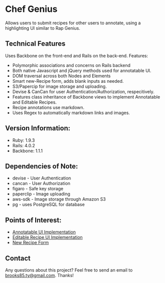 # Chef Genius

Allows users to submit recipes for other users to annotate, using a highlighting UI similar to Rap Genius.

## Technical Features
Uses Backbone on the front-end and Rails on the back-end. Features:
* Polymorphic associations and concerns on Rails backend
* Both native Javascript and jQuery methods used for annotatable UI.
* DOM traversal across both Nodes and Elements
* Smart new-Recipe form, adds blank inputs as needed.
* S3/Papercip for image storage and uploading.
* Devise & CanCan for user Authentication/Authorization, respecitively.
* Features class inheritance of Backbone views to implement Annotatable and Editable Recipes.
* Recipe annotations use markdown.
* Uses Regex to automatically markdown links and images. 

## Version Information:
* Ruby: 1.9.3
* Rails: 4.0.2
* Backbone: 1.1.1

## Dependencies of Note:
* devise - User Authentication
* cancan - User Authorization
* figaro - Safe key storage
* paperclip - Image uploading
* aws-sdk - Image storage through Amazon S3
* pg - uses PostgreSQL for database

## Points of Interest:
* [Annotatable UI Implementation](https://github.com/TyrusB/ChefGenius/blob/master/app/assets/javascripts/views/superclasses/annotatable.js)
* [Editable Recipe UI Implementation](https://github.com/TyrusB/ChefGenius/blob/master/app/assets/javascripts/views/superclasses/editable_annotatable.js)
* [New Recipe Form](https://github.com/TyrusB/ChefGenius/blob/master/app/assets/javascripts/views/recipes/new.js)

## Contact

Any questions about this project? Feel free to send an email to [brooks85.ty@gmail.com](mailto:brooks85.ty@gmail.com). Thanks!
